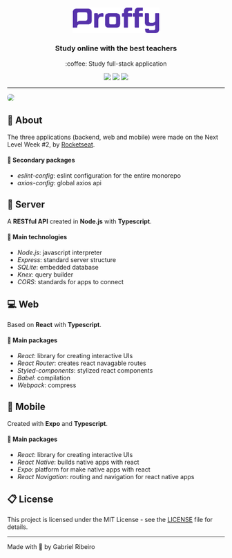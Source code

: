<p align="center">
  <img width="200px" src=".github/logo.png">
</p>

<h3 align="center">
  Study online with the best teachers
</h3>

<p align="center">
  :coffee: Study full-stack application
</p>

<p align="center">
  <img src="https://img.shields.io/badge/Typescript-3.9.7-37d982?labelColor=5632ab">
  <img src="https://img.shields.io/badge/ESLint-7.6.0-37d982?labelColor=5632ab">
  <img src="https://img.shields.io/github/license/gabrielribeirof/proffy?color=37d982&labelColor=5632ab">
</p>

---

<img src=".github/applications-1.0.0.png" style="border-radius: 6px">

## :star2: About

The three applications (backend, web and mobile) were made on the Next Level Week #2, by [Rocketseat](https://github.com/Rocketseat).

#### :pushpin: Secondary packages
- *eslint-config*: eslint configuration for the entire monorepo
- *axios-config*: global axios api

## :electric_plug: Server

A **RESTful API** created in **Node.js** with **Typescript**.

#### :rocket: Main technologies

- *Node.js*: javascript interpreter
- *Express*: standard server structure
- *SQLite*: embedded database
- *Knex*: query builder
- *CORS*: standards for apps to connect

## :computer: Web

Based on **React** with **Typescript**.

#### :rocket: Main packages

- *React*: library for creating interactive UIs
- *React Router*: creates react navagable routes
- *Styled-components*: stylized react components
- *Babel*: compilation
- *Webpack*: compress

## :iphone: Mobile

Created with **Expo** and **Typescript**.

#### :rocket: Main packages

- *React*: library for creating interactive UIs
- *React Native*: builds native apps with react
- *Expo*: platform for make native apps with react
- *React Navigation*: routing and navigation for react native apps

## :clipboard: License

This project is licensed under the MIT License - see the [LICENSE](LICENSE) file for details.

---

Made with :sparkling_heart: by Gabriel Ribeiro